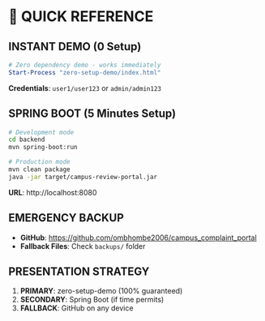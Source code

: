 # 🚀 QUICK REFERENCE

## INSTANT DEMO (0 Setup)
```powershell
# Zero dependency demo - works immediately
Start-Process "zero-setup-demo/index.html"
```
**Credentials**: `user1/user123` or `admin/admin123`

## SPRING BOOT (5 Minutes Setup)
```bash
# Development mode
cd backend
mvn spring-boot:run

# Production mode
mvn clean package
java -jar target/campus-review-portal.jar
```
**URL**: http://localhost:8080

## EMERGENCY BACKUP
- **GitHub**: https://github.com/ombhombe2006/campus_complaint_portal
- **Fallback Files**: Check `backups/` folder

## PRESENTATION STRATEGY
1. **PRIMARY**: zero-setup-demo (100% guaranteed)
2. **SECONDARY**: Spring Boot (if time permits)
3. **FALLBACK**: GitHub on any device
